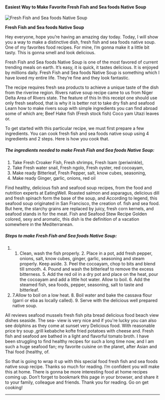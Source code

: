             

#### Easiest Way to Make Favorite Fresh Fish and Sea foods Native Soup

![Fresh Fish and Sea foods Native Soup](https://img-global.cpcdn.com/recipes/8136a1e5e9f875b8/751x532cq70/fresh-fish-and-sea-foods-native-soup-recipe-main-photo.jpg)

**Fresh Fish and Sea foods Native Soup**

Hey everyone, hope you’re having an amazing day today. Today, I will show you a way to make a distinctive dish, fresh fish and sea foods native soup. One of my favorites food recipes. For mine, I’m gonna make it a little bit tasty. This is gonna smell and look delicious.

Fresh Fish and Sea foods Native Soup is one of the most favored of current trending meals on earth. It’s easy, it is quick, it tastes delicious. It is enjoyed by millions daily. Fresh Fish and Sea foods Native Soup is something which I have loved my entire life. They’re fine and they look fantastic.

The recipe requires fresh sea products to achieve a unique taste of the dish from the riverine region. Rivers native soup recipe came to us from Niger Delta Area of Rivers state. The feature of this In this receipt one should use only fresh seafood, that is why it is better not to take dry fish and seafood Learn how to make rivers soup with simple ingredients you can find abroad some of which are; Beef Hake fish (Fresh stock fish) Coco yam Utazi leaves or.

To get started with this particular recipe, we must first prepare a few ingredients. You can cook fresh fish and sea foods native soup using 4 ingredients and 2 steps. Here is how you cook that.

##### The ingredients needed to make Fresh Fish and Sea foods Native Soup:

1.  Take Fresh Croaker Fish, Fresh shrimps, Fresh Isam (periwinkle),
2.  Take Fresh water snail, Fresh ngolo, Fresh oyster, red cocoayam,
3.  Make ready Bitterleaf, Fresh Pepper, salt, know cubes, seasoning,
4.  Make ready Ginger, garlic, onions, red oil

Find healthy, delicious fish and seafood soup recipes, from the food and nutrition experts at EatingWell. Roasted salmon and asparagus, delicious dill and fresh spinach form the base of the soup, and According to legend, this seafood soup originated in San Francisco, the creation of. fish and sea food. But here, the starchy grains are replaced by juicy, fresh corn kernels, and seafood stands in for the meat. Fish and Seafood Stew Recipe Golden colored, sexy and aromatic, this dish is the definition of a vacation somewhere in the Mediterranean.

##### Steps to make Fresh Fish and Sea foods Native Soup:

1.  1.  Clean, wash the fish properly. 2. Place in a pot, add fresh pepper, onions, salt, know cubes, ginger, garlic, seasoning and steam properly. Keep aside. 3. Peel the cocoayam, chop to bits and blend till smooth. 4. Pound and wash the bitterleaf to remove the excess bitterness. 5. Add the red oil in a dry pot and place on the heat, pour the cocoayam and add a little hot water. Allow to boil. 6. Add the steamed fish, sea foods, pepper, seasoning, salt to taste and bitterleaf.
2.  7.Allow to boil on a low heat. 8. Boil water and bake the cassava flour (garri or eba as locally called). 9. Serve with the delicious well prepared native soup.

All reviews seafood mussels fresh fish pita bread delicious food beach view dishes seaside. The sea- view is very nice and if you're lucky you can also see dolphins as they come at sunset very Delicious food. With reasonable price try soup ,grill kebabche kofte fried potatoes with cheese and. Fresh fish and seafood are bathed in a light and flavorful tomato broth. I have been struggling to find healthy recipes for such a long time now, and I am such a huge seafood fan; my favorite cuisine on the planet, after Asian and Thai food (healthy, of.

So that is going to wrap it up with this special food fresh fish and sea foods native soup recipe. Thanks so much for reading. I’m confident you will make this at home. There is gonna be more interesting food at home recipes coming up. Don’t forget to bookmark this page in your browser, and share it to your family, colleague and friends. Thank you for reading. Go on get cooking!

* * *